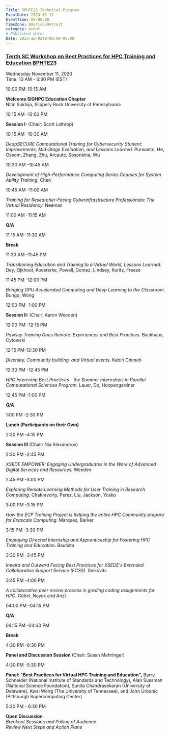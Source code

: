 ```yaml
---
Title: BPHTE23 Technical Program
EventDate: 2023-11-11
EventTime: 09:00:00
TimeZone: America/Detroit
category: event
# Published date:
Date: 2023-10-02T9:00:00-06:00
---
```



### [Tenth SC Workshop on Best Practices for HPC Training and Education BPHTE23](https://sc20.supercomputing.org/presentation/?id=wksp124&sess=sess200)


Wednesday November 11, 2020  
Time: 10 AM - 6:30 PM (EST)

10:00 PM-10:15 AM

**Welcome SIGHPC Education Chapter**  
Nitin Sukhija, Slippery Rock University of Pennsylvania  

10:15 AM -12:00 PM

**Session I:** (Chair: Scott Lathrop)

10:15 AM -10:30 AM

_DeapSECURE Computational Training for Cybersecurity Student: Improvements, Mid-Stage Evaluation, and Lessons Learned._ Purwanto, He, Ossom, Zhang, Zhu, Arcaute, Sosonkina, Wu

10:30 AM -10:45 AM

_Development of High-Performance Computing Series Courses for System Ability Training._ Chen

10:45 AM -11:00 AM

_Training for Researcher-Facing Cyberinfrastructure Professionals: The Virtual Residency._ Neeman

11:00 AM -11:15 AM

**Q/A**

11:15 AM -11:30 AM

**Break**

11:30 AM -11:45 PM

_Transitioning Education and Training to a Virtual World, Lessons Learned._ Dey, Eijkhout, Koesterke, Powell, Gomez, Lindsey, Kuritz, Freeze

11:45 PM -12:00 PM

_Bringing GPU Accelerated Computing and Deep Learning to the Classroom._ Bungo, Wong

12:00 PM -1:00 PM

**Session II:** (Chair: Aaron Weeden)

12:00 PM -12:15 PM

_Pawsey Training Goes Remote: Experiences and Best Practices._ Backhaus, Cytowski

12:15 PM-12:30 PM

_Diversity, Community building, and Virtual events._ Kabiri Chimeh

12:30 PM -12:45 PM

_HPC Internship Best Practices - the Summer Internships in Parallel Computational Sciences Program._ Lauer, Do, Hoopengardner

12:45 PM -1:00 PM

_**Q/A**_

1:00 PM -2:30 PM

**Lunch (Participants on their Own)**

2:30 PM -4:15 PM

**Session III** (Chair: Nia Alexandrov)

2:30 PM -2:45 PM

_XSEDE EMPOWER: Engaging Undergraduates in the Work of Advanced Digital Services and Resources._ Weeden

2:45 PM -3:00 PM

_Exploring Remote Learning Methods for User Training in Research Computing._ Chakravorty, Perez, Liu, Jackson, Yosko

3:00 PM -3:15 PM

_How the ECP Training Project is helping the entire HPC Community prepare for Exascale Computing._ Marques, Barker

3:15 PM -3:30 PM

_Employing Directed Internship and Apprenticeship for Fostering HPC Training and Education._ Bautista

3:30 PM -3:45 PM

_Inward and Outward Facing Best Practices for XSEDE's Extended Collaborative Support Service (ECSS)._ Sinkovits

3:45 PM -4:00 PM

_A collaborative peer review process in grading coding assignments for HPC._ Göbel, Nayak and Anzt

04:00 PM -04:15 PM

**Q/A**

04:15 PM -04:30 PM

**Break**

4:30 PM -6:30 PM

**Panel and Discussion Session** (Chair: Susan Mehringer)

4:30 PM -5:30 PM

**Panel: "Best Practices for Virtual HPC Training and Education",** Barry Schneider (National Institute of Standards and Technology), Alan Sussman (National Science Foundation), Sunita Chandrasekaran (University of Delaware), Kwai Wong (The University of Tennessee), and John Urbanic (Pittsburgh Supercomputing Center)

5:30 PM - 6:30 PM

**Open Discussion**  
_Breakout Sessions and Polling of Audience_  
_Review Next Steps and Action Plans_
